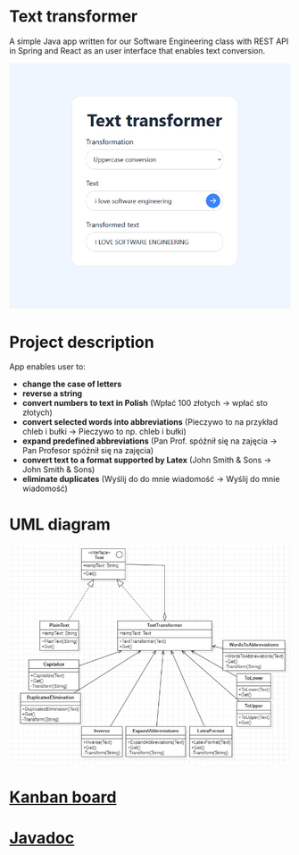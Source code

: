 # Text transformer
A simple Java app written for our Software Engineering class with REST API in Spring and React as an user interface that enables text conversion.


![Screenshot 1](./screenshots/ss1.png)

# Project description
App enables user to:
* **change the case of letters**
* **reverse a string**
* **convert numbers to text in Polish** (Wpłać 100 złotych -> wpłać sto złotych)
* **convert selected words into abbreviations** (Pieczywo to na przykład chleb i bułki -> Pieczywo to np. chleb i bułki)
* **expand predefined abbreviations** (Pan Prof. spóźnił się na zajęcia -> Pan Profesor spóźnił się na zajęcia)
* **convert text to a format supported by Latex** (John Smith & Sons -> John Smith \& Sons)
* **eliminate duplicates** (Wyślij do do mnie wiadomość -> Wyślij do mnie wiadomość)

# UML diagram
![Screenshot 1](./screenshots/UML.png)

# [Kanban board](https://trello.com/invite/b/6zMiAxyU/ATTIe880a0ba9e6d953d15d42cee69311d690AA3C0B2/kanban-board)

# [Javadoc](https://zcienka.github.io/text-transformer/javadoc/)
